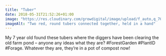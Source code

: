 ```yaml
---
title: "Tuber"
date: 2018-05-31T21:52:26+01:00
image: "https://res.cloudinary.com/growdigital/image/upload/f_auto,q_70,w_736/v1544131546/crocosmia-rhizome-42480720961.jpg"
imageAlt: "Two red, round tubers connected together, held in a hand"
---
```


My 7 year old found these tubers where the diggers have been clearing the old farm pond – anyone any ideas what they are? #ForestGarden #PlantID #Forage. Whatever they are, they’re in a pot of compost now! 
